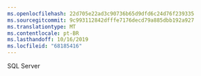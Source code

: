 ```yaml
---
ms.openlocfilehash: 22d705e22ad3c90736b65d9dfd6c24d76f239335
ms.sourcegitcommit: 9c993112842dfffe7176decd79a885dbb192a927
ms.translationtype: MT
ms.contentlocale: pt-BR
ms.lasthandoff: 10/16/2019
ms.locfileid: "68185416"
---
```

SQL Server

